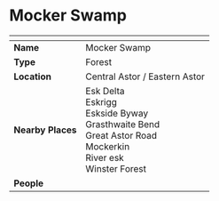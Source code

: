 # Mocker Swamp

| []() | |
| --- | --- |
| **Name** | Mocker Swamp |
| **Type** | Forest |
| **Location** | Central Astor / Eastern Astor |
| **Nearby Places** | Esk Delta<br />Eskrigg<br />Eskside Byway<br />Grasthwaite Bend<br />Great Astor Road<br />Mockerkin<br />River esk<br />Winster Forest |
| **People** | |
